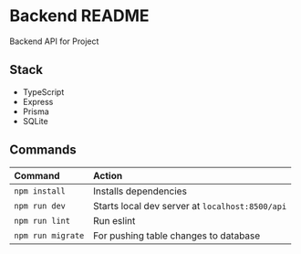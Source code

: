 # Backend README

Backend API for Project

## Stack

- TypeScript
- Express
- Prisma
- SQLite

## Commands

 | Command                   | Action                                           |
| :------------------------ | :----------------------------------------------- |
| `npm install`             | Installs dependencies                            |
| `npm run dev`             | Starts local dev server at `localhost:8500/api`  |
| `npm run lint`            | Run eslint                                       |
| `npm run migrate`         | For pushing table changes to database            |
